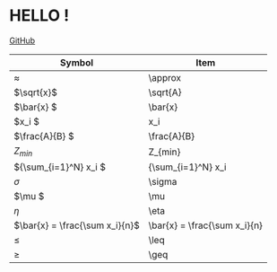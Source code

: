 # HELLO ! #
[GitHub](https://github.com/m401880821)


| Symbol| Item|
|--------------|------| 
| $\approx$                  | \approx            |
| $\sqrt{x}$                 | \sqrt{A}           |
| $\bar{x} $                 | \bar{x}            |
| $x_i $                     | x_i                |
| $\frac{A}{B} $             | \frac{A}{B}        |
| $Z_{min}$                  | Z_{min}            |
| ${\sum_{i=1}^N} x_i $      | {\sum_{i=1}^N} x_i |
| $\sigma$                   | \sigma             |
| $\mu $                     | \mu                |
| $\eta$                     | \eta               |
|$\bar{x} = \frac{\sum x_i}{n}$|\bar{x} = \frac{\sum x_i}{n} |    
|$\leq$|\leq|
|$\geq$|\geq|
